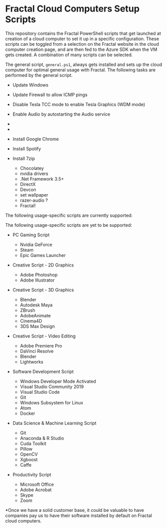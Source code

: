# Fractal Cloud Computers Setup Scripts

This repository contains the Fractal PowerShell scripts that get launched at creation of a cloud computer to set it up in a specific configuration. These scripts can be toggled from a selection on the Fractal website in the cloud computer creation page, and are then fed to the Azure SDK when the VM gets created. A combination of many scripts can be selected.

The general script, `general.ps1`, always gets installed and sets up the cloud computer for optimal general usage with Fractal. The following tasks are performed by the general script.

- Update Windows
- Update Firewall to allow ICMP pings
- Disable Tesla TCC mode to enable Tesla Graphics (WDM mode)
- Enable Audio by autostarting the Audio service







- 





-  




- Install Google Chrome
- Install Spotify
- Install 7zip

  - Chocolatey
  - nvidia drivers
  - .Net Framework 3.5+
  - DirectX
  - Devcon
  - set wallpaper
  - razer-audio ?
  - Fractal!











The following usage-specific scripts are currently supported:

The following usage-specific scripts are yet to be supported:

- PC Gaming Script
  - Nvidia GeForce
  - Steam
  - Epic Games Launcher

- Creative Script - 2D Graphics
  - Adobe Photoshop
  - Adobe Illustrator

- Creative Script - 3D Graphics
  - Blender
  - Autodesk Maya
  - ZBrush
  - AdobeAnimate
  - Cinema4D
  - 3DS Max Design

- Creative Script - Video Editing
  - Adobe Premiere Pro
  - DaVinci Resolve
  - Blender
  - Lightworks

- Software Development Script
  - Windows Developer Mode Activated
  - Visual Studio Community 2019
  - Visual Studio Code
  - Git
  - Windows Subsystem for Linux
  - Atom
  - Docker
    
- Data Science & Machine Learning Script
  - Git
  - Anaconda & R Studio
  - Cuda Toolkit
  - Pillow
  - OpenCV
  - Xgboost
  - Caffe
  
- Productivity Script
  - Microsoft Office
  - Adobe Acrobat
  - Skype
  - Zoom

*Once we have a solid customer base, it could be valuable to have companies pay us to have their software installed by default on Fractal cloud computers.
